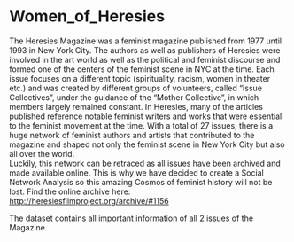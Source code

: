 # Women_of_Heresies
The Heresies Magazine was a feminist magazine published from 1977 until 1993 in New York City. 
The authors as well as publishers of Heresies were involved in the art world as well as the political and feminist discourse and formed one of the centers of the feminist scene in NYC at the time. 
Each issue focuses on a different topic (spirituality, racism, women in theater etc.) and was created by  different groups of volunteers, called “Issue Collectives”, under the guidance of the “Mother Collective”, in which members largely remained constant. 
In Heresies, many of the articles published reference notable feminist writers and works that were essential to the feminist movement at the time.
With a total of 27 issues, there is a huge network of feminist authors and artists that contributed to the magazine and shaped not only the feminist scene in New York City but also all over the world.  
Luckily, this network can be retraced as all issues have been archived and made available online.
This is why we have decided to create a Social Network Analysis so this amazing Cosmos of feminist history will not be lost. 
Find the online archive here: http://heresiesfilmproject.org/archive/#1156 

The dataset contains all important information of all 2 issues of the Magazine.
